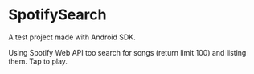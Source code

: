 # SpotifySearch

A test project made with Android SDK. 

Using Spotify Web API too search for songs (return limit 100) and listing them. Tap to play. 
